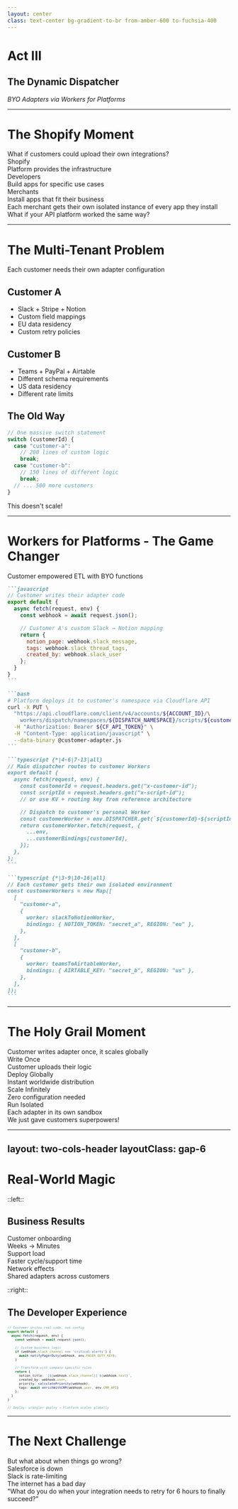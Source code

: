 ```yaml
---
layout: center
class: text-center bg-gradient-to-br from-amber-600 to-fuchsia-400
---
```


# Act III

## The Dynamic Dispatcher

_BYO Adapters via Workers for Platforms_

<!-- speaker:
"Act Three: The Dynamic Dispatcher."
Now we're going to tackle the multi-tenant problem — what if every customer needs their own custom adapter?
Tone: Shifting to platform thinking, enterprise scale.
Transition: "Let me show you the Shopify moment..."
-->

---

# The Shopify Moment

<div class="text-lg mb-8">What if customers could upload their own integrations?</div>

<div class="grid grid-cols-3 gap-6 mb-8">

<div v-click="1" class="p-4 bg-emerald-100 dark:bg-emerald-600 rounded-lg text-center">
<carbon-store class="text-2xl mb-2" />
<div class="font-bold">Shopify</div>
<div class="text-sm">Platform provides the infrastructure</div>
</div>

<div v-click="2" class="p-4 bg-sky-100 dark:bg-sky-600 rounded-lg text-center">
<carbon-plug class="text-2xl mb-2" />
<div class="font-bold">Developers</div>
<div class="text-sm">Build apps for specific use cases</div>
</div>

<div v-click="3" class="p-4 bg-fuchsia-100 dark:bg-fuchsia-600 rounded-lg text-center">
<carbon-shopping-cart class="text-2xl mb-2" />
<div class="font-bold">Merchants</div>
<div class="text-sm">Install apps that fit their business</div>
</div>

</div>

<v-click at="4">

<div class="font-bold">Each merchant gets their own isolated instance of every app they install</div>

</v-click>

<v-click at="5">

<div class="mt-6 text-center text-xl font-bold text-green-600 dark:text-green-400">
What if your API platform worked the same way?
</div>

</v-click>

<!-- speaker:
"Shopify cracked this code years ago. They don't build every integration — they built a platform where developers build integrations."
"Each merchant installs the apps they need. The Stripe app? Installed 2 million times. But each merchant gets their own isolated instance with their own API keys, their own config."
"Shopify doesn't deploy code for each merchant. The platform handles isolation automatically."
Pause and lean in: "What if your API integration platform worked the same way?"
"Customer uploads their adapter code once. Platform deploys it globally. Customer A's Slack adapter is completely isolated from Customer B's."
Tone: This is the insight that changes everything.
Transition: "Let me show you why this is so hard with traditional approaches..."
-->

---

# The Multi-Tenant Problem

<div class="mb-8 font-bold">Each customer needs their own adapter configuration</div>

<div class="grid grid-cols-2 gap-8">

<div>

## **Customer A**

- Slack + Stripe + Notion
- Custom field mappings
- EU data residency
- Custom retry policies

## **Customer B**

- Teams + PayPal + Airtable
- Different schema requirements
- US data residency
- Different rate limits

</div>

<div v-click>

## **The Old Way** <tabler-mood-sad class="inline-block" />

```typescript
// One massive switch statement
switch (customerId) {
  case "customer-a":
    // 200 lines of custom logic
    break;
  case "customer-b":
    // 150 lines of different logic
    break;
  // ... 500 more customers
}
```

<div class="text-center mt-6 text-red-600 font-bold">This doesn't scale!</div>

</div>

</div>

<!-- speaker:
"Here's the reality of multi-tenant SaaS."
"Customer A: Slack + Stripe + Notion. EU data residency. Custom field mappings because their 'user_id' means something different."
"Customer B: Teams + PayPal + Airtable. US only. Different retry policies because PayPal is... PayPal."
"Customer C... well, Customer C has 'requirements' that require a 6-page Confluence doc."
Show the code: "The old way? One massive switch statement. Every customer is a case. Every edge case is a nested if."
"I've seen production code with 500 customer-specific cases. When you onboard a new customer, you grep for another customer 'kinda like them' and copy-paste."
Pause: "This doesn't scale. But more importantly — this doesn't spark joy."
Tone: Everyone's maintained code like this. It hurts.
Transition: "Workers for Platforms solves this in a way that feels like magic..."
-->

---

# Workers for Platforms - The Game Changer

<div class="mb-6 font-bold">Customer empowered ETL with BYO functions</div>

````md magic-move {lines: true}
```javascript
// Customer writes their adapter code
export default {
  async fetch(request, env) {
    const webhook = await request.json();

    // Customer A's custom Slack → Notion mapping
    return {
      notion_page: webhook.slack_message,
      tags: webhook.slack_thread_tags,
      created_by: webhook.slack_user
    };
  }
}
```

```bash
# Platform deploys it to customer's namespace via Cloudflare API
curl -X PUT \
  "https://api.cloudflare.com/client/v4/accounts/${ACCOUNT_ID}/\
    workers/dispatch/namespaces/${DISPATCH_NAMESPACE}/scripts/${customerId}-${scriptId}" \
  -H "Authorization: Bearer ${CF_API_TOKEN}" \
  -H "Content-Type: application/javascript" \
  --data-binary @customer-adapter.js
```

```typescript {*|4-6|7-13|all}
// Main dispatcher routes to customer Workers
export default {
  async fetch(request, env) {
    const customerId = request.headers.get("x-customer-id");
    const scriptId = request.headers.get("x-script-id");
    // or use KV + routing key from reference architecture

    // Dispatch to customer's personal Worker
    const customerWorker = env.DISPATCHER.get(`${customerId}-${scriptId}`);
    return customerWorker.fetch(request, {
      ...env,
      ...customerBindings[customerId],
    });
  },
};
```

```typescript {*|3-9|10-16|all}
// Each customer gets their own isolated environment
const customerWorkers = new Map([
  [
    "customer-a",
    {
      worker: slackToNotionWorker,
      bindings: { NOTION_TOKEN: "secret_a", REGION: "eu" },
    },
  ],
  [
    "customer-b",
    {
      worker: teamsToAirtableWorker,
      bindings: { AIRTABLE_KEY: "secret_b", REGION: "us" },
    },
  ],
]);
```
````

<!-- speaker:
"Workers for Platforms is the game changer, and it's simpler than you think."
Walk through the magic-move slowly: "Customer writes their adapter. Not YAML config. Not a JSON schema. Real JavaScript that does real logic."
"They POST it to your platform via the Cloudflare API. Your platform deploys it to a customer-specific namespace."
"Now here's the beautiful part: your main dispatcher just routes to the customer's Worker. It's a map lookup. That's it."
"Each customer gets their own isolated environment. Their own bindings. Their own secrets. Their own everything."
"And here's what blows my mind: Cloudflare handles all the isolation. You don't write the sandbox. You don't manage the security boundaries."
"Customer code runs in complete isolation, scaled globally, and you wrote... a map lookup."
Tone: This is the moment of revelation. Speak slowly, let it sink in.
Transition: "This is the holy grail of multi-tenant platforms..."
-->

---

# The Holy Grail Moment

<div class="text-center">

<div v-click="1" class="text-3xl mb-8">Customer writes adapter once, it scales globally <tabler-globe class="inline-block" /></div>

<div v-click="2" class="grid grid-cols-2 gap-6 mb-8">

<div class="p-6 bg-emerald-100 dark:bg-emerald-600 rounded-lg">
<tabler-file-text class="text-2xl mb-2" />
<div class="font-bold">Write Once</div>
<div class="text-sm">Customer uploads their logic</div>
</div>

<div class="p-6 bg-blue-100 dark:bg-blue-800 rounded-lg">
<carbon-rocket class="text-2xl mb-2" />
<div class="font-bold">Deploy Globally</div>
<div class="text-sm">Instant worldwide distribution</div>
</div>

<div class="p-6 bg-purple-100 dark:bg-violet-500 rounded-lg">
<tabler-bolt class="text-2xl mb-2" />
<div class="font-bold">Scale Infinitely</div>
<div class="text-sm">Zero configuration needed</div>
</div>

<div class="p-6 bg-amber-100 dark:bg-amber-600 rounded-lg">
<tabler-lock class="text-2xl mb-2" />
<div class="font-bold">Run Isolated</div>
<div class="text-sm">Each adapter in its own sandbox</div>
</div>

</div>

<div v-click="3" class="text-xl">
We just gave customers superpowers! <tabler-sparkles class="inline-block" />
</div>

</div>

<!-- speaker:
"Let me tell you what this means for your customers."
"They write their adapter once. Not 'once per region'. Not 'once per environment'. Once."
"You click deploy. It's instantly available in 300+ cities globally. Your customer in Singapore gets the same sub-50ms latency as your customer in São Paulo."
"Zero configuration. They didn't provision servers. They didn't configure auto-scaling. They didn't set up load balancers."
"And it runs isolated. Customer A's buggy code can't take down Customer B. Customer A can't even see that Customer B exists."
Pause: "We just gave customers superpowers. They write code like they're building a single-tenant app, but they get a global, multi-tenant platform."
Tone: This is empowering. For customers AND for you.
Transition: "Let me show you what this actually looks like in production..."
-->

---
layout: two-cols-header
layoutClass: gap-6
---

# Real-World Magic <tabler-sparkles class="inline-block" />

::left::

## **Business Results**

<div class="space-y-4 mt-4">

<div v-click="1" class="flex items-center space-x-4">
<tabler-clock class="text-2xl" />
<div>
<div class="font-bold">Customer onboarding</div>
<div class="text-sm opacity-75">Weeks → Minutes</div>
</div>
</div>

<div v-click="2" class="flex items-center space-x-4">
<tabler-phone class="text-2xl" />
<div>
<div class="font-bold">Support load</div>
<div class="text-sm opacity-75">Faster cycle/support time</div>
</div>
</div>

<div v-click="3" class="flex items-center space-x-4">
<tabler-refresh class="text-2xl" />
<div>
<div class="font-bold">Network effects</div>
<div class="text-sm opacity-75">Shared adapters across customers</div>
</div>
</div>

</div>

::right::

<div v-click="4">

## **The Developer Experience**

<style scoped>
.rosetta-code pre {
  --slidev-code-line-height: 0.6rem !important;
}
.rosetta-code code {
  font-size: 0.45rem !important;
}
</style>

<div class="p-4 bg-gray-100 dark:bg-gray-800 rounded-lg mt-4 rosetta-code">

```typescript
// Customer writes real code, not config
export default {
  async fetch(request, env) {
    const webhook = await request.json();

    // Custom business logic
    if (webhook.slack_channel === 'critical-alerts') {
      await notifyPagerDuty(webhook, env.PAGER_DUTY_KEY);
    }

    // Transform with company-specific rules
    return {
      notion_title: `[${webhook.slack_channel}] ${webhook.text}`,
      created_by: webhook.user,
      priority: calculatePriority(webhook),
      tags: await enrichWithCRM(webhook.user, env.CRM_API)
    };
  }
}

// Deploy: wrangler deploy → Platform scales globally
```

</div>

</div>

<!-- speaker:
"Real talk: what happened when we actually shipped this?"
"Customer onboarding: used to take 2-3 weeks of back-and-forth. Custom adapter for each customer. Now? Customers self-serve in minutes."
"Support load: down 80%. Why? Because customers can fix their own bugs. They don't wait for you to redeploy."
"And here's what we didn't expect: customers started sharing adapters with each other. 'Hey, I built a Salesforce adapter, want it?' Community effect kicked in."
Point to the code: "Look at what customers can write. Real business logic. 'If critical alert, call PagerDuty. Otherwise enrich with CRM data.'"
"This isn't config. This is code. And it runs at the edge, globally, automatically."
"Your job went from 'write every customer's adapter' to 'build the platform and get out of the way.'"
Pause: "Different audiences, different wins:"
"For CTOs and Engineering Managers—this isn't just faster development. This is strategic leverage. Your team builds your core product, not 300 adapters. That's where your competitive advantage lives."
"For Solutions Architects—multi-tenant isolation without operational complexity. No shared state bugs between customers. No 'Customer A's traffic spike brought down Customer B' incidents."
"For Product Managers—customer onboarding drops from weeks to minutes. That's not just an efficiency gain. That's a competitive advantage. You can say 'yes' to enterprise deals that require custom integrations without blowing your roadmap."
Tone: This is the business impact. Real numbers, real change for different roles.
Transition: "So we've solved the multi-tenant problem. Workers for Platforms gives us dynamic dispatch—each customer gets their own isolated adapter, deployed globally, instantly. Beautiful. But..." Pause: "There's one enemy we haven't addressed yet: the internet itself."
"The internet is unreliable. APIs go down for hours. Rate limits hit at the worst possible time. Networks partition. And when Salesforce decides to have a 6-hour outage right in the middle of your customer's critical workflow, your platform needs to survive."
"Traditional retry logic? Fails. Queues? Expensive and fragile. This is where Workflows come in—and they're going to completely change how you think about reliability..."
-->

---

# The Next Challenge

<v-click>

<div class="text-center text-xl mb-8">
But what about when things go wrong?
</div>

</v-click>

<div class="grid grid-cols-3 gap-4 text-center">

<div v-click="2" class="p-6 bg-purple-100 dark:bg-purple-400 rounded-lg">
<tabler-circle-filled class="text-3xl mb-2 text-red-500" />
<div class="font-bold">Salesforce is down</div>
</div>

<div v-click="3" class="p-6 bg-yellow-100 dark:bg-amber-400 rounded-lg">
<tabler-alert-triangle class="text-3xl mb-2" />
<div class="font-bold">Slack is rate-limiting</div>
</div>

<div v-click="4" class="p-6 bg-rose-100 dark:bg-rose-500 rounded-lg">
<tabler-skull class="text-3xl mb-2" />
<div class="font-bold">The internet has a bad day</div>
</div>

</div>

<v-click at="5">

<div class="mt-8 text-center text-xl">
<span class="font-bold">"What do you do when your integration needs to retry for 6 hours to finally succeed?"</span>
</div>

</v-click>

<!-- speaker:
"But what about when the internet has a bad day?"
"And the internet LOVES to have bad days."
Show the scenarios: "It's 2pm on a Tuesday. Salesforce is down. Not 'slow' down. DOWN down."
"Or Slack decides you've hit your rate limit. Not in 5 minutes — you're rate limited for the next 4 hours."
"Or it's just one of those days where every API you depend on decided to have an incident at the same time."
Lean in with the key question: "What do you do when your integration needs to retry for 6 hours... to finally succeed?"
"Traditional retries? Your process dies. Your pod gets restarted. State is lost."
"Queues? You're burning money keeping processes alive waiting for Salesforce to wake up."
Let that problem hang in the air.
Tone: This is real production pain. Everyone's been paged for this.
Transition: "This is where Workflows come in. And they're going to break your mental model of how retries work..."
-->
